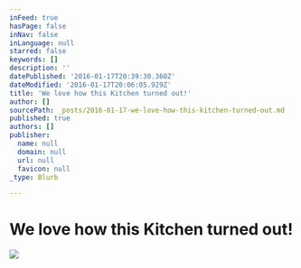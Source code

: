 ```yaml
---
inFeed: true
hasPage: false
inNav: false
inLanguage: null
starred: false
keywords: []
description: ''
datePublished: '2016-01-17T20:39:30.360Z'
dateModified: '2016-01-17T20:06:05.929Z'
title: 'We love how this Kitchen turned out!'
author: []
sourcePath: _posts/2016-01-17-we-love-how-this-kitchen-turned-out.md
published: true
authors: []
publisher:
  name: null
  domain: null
  url: null
  favicon: null
_type: Blurb

---
```

# We love how this Kitchen turned out!
![](https://the-grid-user-content.s3-us-west-2.amazonaws.com/4cb252cb-c500-4d56-adff-fe78fabe1424.jpg)